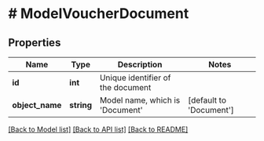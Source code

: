 # # ModelVoucherDocument

## Properties

Name | Type | Description | Notes
------------ | ------------- | ------------- | -------------
**id** | **int** | Unique identifier of the document |
**object_name** | **string** | Model name, which is &#39;Document&#39; | [default to 'Document']

[[Back to Model list]](../../README.md#models) [[Back to API list]](../../README.md#endpoints) [[Back to README]](../../README.md)

